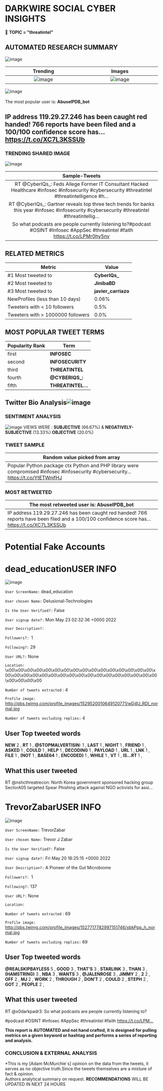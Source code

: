 # DARKWIRE SOCIAL CYBER INSIGHTS 
&#x1F34E; **TOPIC = "threatintel"**

## AUTOMATED RESEARCH SUMMARY
  ![image](darkLogo.png)   

|  Trending  |   Images | 
:-------------------------:|:-------------------------:
|  ![image](assets/threatintel/imageFile1.jpg)     <img width=200/> | ![image](assets/threatintel/imageFile2.jpg) <img width=200/> |   
 
 
![image](assets/threatintel/TWEETS.png)
<br></br>
The most popular user is: **AbuseIPDB_bot**  
 

## IP address 119.29.27.246 has been caught red handed! 766 reports have been filed and a 100/100 confidence score has… https://t.co/XC7L3KSSUb 

  




### TRENDING SHARED IMAGE

![image](assets/threatintel/twitterPostedImage.png)



|                **Sample-Tweets**        |
| :-------------: |
| RT @CyberIQs_: Feds Allege Former IT Consultant Hacked Healthcare #infosec #infosecurity #cybersecurity #threatintel #threatintelligence #h… |
| RT @CyberIQs_: Gartner reveals top three tech trends for banks this year #infosec #infosecurity #cybersecurity #threatintel #threatintellig… |
| So what podcasts are people currently listening to?#podcast #OSINT #Infosec #AppSec #threatintel #faith https://t.co/LPMr0hy5nv |

## RELATED METRICS<br>
| Metric | Value |
| ------------- | ------------- |
| #1 Most tweeted to  | **CyberIQs_** |
| #2 Most tweeted to  | **JinibaBD** |
| #3 Most tweeted to  | **javier_carriazo** |
| NewProfiles (less than 10 days) | 0.06%  |
| Tweeters with < 10 followers  | 0.5%|
| Tweeters with > 1000000 followers  | 0.0%  |



## MOST POPULAR TWEET TERMS 


| Popularity Rank  | Term |
| ------------- | ------------- |
| first  | **INFOSEC**  |
| second  | **INFOSECURITY**  |
| third  | **THREATINTEL** |
| fourth  | **@CYBERIQS_:**  |
| fifth  | **THREATINTEL…**  |


## Twitter Bio Analysis![image](assets/threatintel/BIO.png)
### SENTIMENT ANALYSIS
![image](assets/threatintel/sentiment.png)
VIEWS WERE : **SUBJECTIVE**  (66.67%) & **NEGATIVELY-SUBJECTIVE** (13.33%) **OBJECTIVE** (20.0%)

### TWEET SAMPLE 
| Random value picked from array |
| ------------- |
|Popular Python package ctx Python and PHP library were compromised #infosec #infosecurity #cybersecurity… https://t.co/YtETWnjfHJ |

### MOST RETWEETED 

| The most retweeted user is: **AbuseIPDB_bot**  |
| ------------- |
| IP address 119.29.27.246 has been caught red handed! 766 reports have been filed and a 100/100 confidence score has… https://t.co/XC7L3KSSUb |

# Potential Fake Accounts
 
# dead_educationUSER INFO
![image](http://pbs.twimg.com/profile_images/1529520010649120771/wD4U_RDI_normal.jpg)
 
`User ScreenName:` dead_education 
 
`User chosen Name:` Delusional-Technologies 
 
`Is the User Verified?:` False 
 
`User signup date?:` Mon May 23 02:32:36 +0000 2022 
 
`User Description?:`  
 
`Followers?: `1 
 
`Following?:` 29 
 
`User URL?:` None 
 
`Location:` \x00\x00\x00\x00\x00\x00\x00\x00\x00\x00\x00\x00\x00\x00\x00\x00\x00\x00\x00\x00\x00\x00\x00\x00\x00\x00\x00\x00\x00\x00\x00\x00\x00\x00\x00\x00\x00 
 
`Number of tweets extracted`  : 4 
 
`Profile image:` http://pbs.twimg.com/profile_images/1529520010649120771/wD4U_RDI_normal.jpg 
 
`Number of tweets excluding replies:` 4 
 

 

 
## User Top tweeted words 
 
**NEW** 2 , **RT** 1 , **@STOPMALVERTISIN:** 1 , **LAST** 1 , **NIGHT** 1 , **FRIEND** 1 , **ASKED** 1 , **COULD** 1 , **HELP** 1 , **DECODING** 1 , **PAYLOAD** 1 , **URL** 1 , **LNK** 1 , **FILE** 1 , **(NOT** 1 , **BASE64** 1 , **ENCODED)** 1 , **WHILE** 1 , **VT** 1 , **IS…RT** 1 , 
 
## What this user tweeted
 
RT @nshcthreatrecon: North Korea government sponsored hacking group SectorA05 targeted Spear Phishing attack against NGO activists for assi…
 
# TrevorZabarUSER INFO
![image](http://pbs.twimg.com/profile_images/1527717782997151746/xbkPpp_h_normal.jpg)
 
`User ScreenName:` TrevorZabar 
 
`User chosen Name:` Trevor J Zabar 
 
`Is the User Verified?:` False 
 
`User signup date?:` Fri May 20 18:25:15 +0000 2022 
 
`User Description?:` A Pioneer of the Gut Microbiome 
 
`Followers?: `1 
 
`Following?:` 137 
 
`User URL?:` None 
 
`Location:`  
 
`Number of tweets extracted`  : 69 
 
`Profile image:` http://pbs.twimg.com/profile_images/1527717782997151746/xbkPpp_h_normal.jpg 
 
`Number of tweets excluding replies:` 69 
 

 

 
## User Top tweeted words 
 
**@REALSKIPBAYLESS** 5 , **GOOD** 3 , **THAT’S** 3 , **STARLINK** 3 , **THAN** 3 , **(HAMSTRING)** 3 , **NBA** 3 , **WANTS** 3 , **@JALENROSE** 3 , **JIMMY** 2 , **2** 2 , **OFF** 2 , **MJ** 2 , **WORK** 2 , **THROUGH** 2 , **DON’T** 2 , **COULD** 2 , **STEPH** 2 , **GOT** 2 , **PEOPLE** 2 , 
 
## What this user tweeted
 
RT @x0darkpadr3: So what podcasts are people currently listening to?

#podcast #OSINT #Infosec #AppSec #threatintel #faith https://t.co/LPM…
 

<b> This report is AUTOMATED and not hand crafted, it is designed for pulling metrics on a given keyword or hashtag and performs a series of reporting and analysis.</b>  
### CONCLUSION & EXTERNAL ANALYSIS

*This is my [Adam McMurchie`s] opinion on the data from the tweets, it serves as no objective truth.Since the tweets themselves are a mixture of fact & opinion.<br>
Authors analytical summary on request.
**RECOMMENDATIONS** WILL BE UPDATED IN NEXT  24 HOURS <br>
